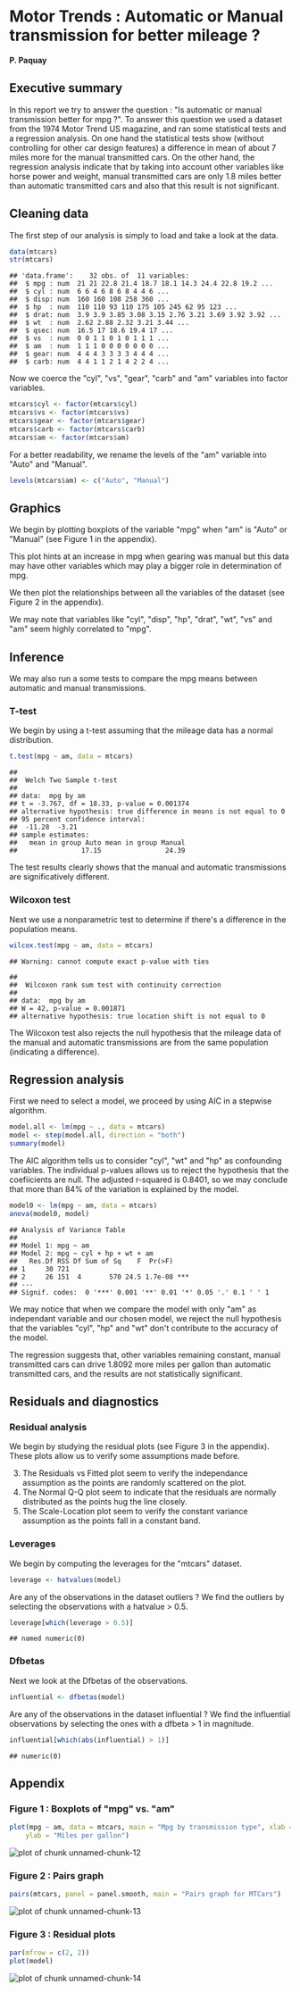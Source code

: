 Motor Trends : Automatic or Manual transmission for better mileage ?
========================================================

**P. Paquay**

## Executive summary

In this report we try to answer the question : "Is automatic or manual transmission better for mpg ?". To answer this question we used a dataset from the 1974 Motor Trend US magazine, and ran some statistical tests and a regression analysis. On one hand the statistical tests show (without controlling for other car design features) a difference in mean of about 7 miles more for the manual transmitted cars. On the other hand, the regression analysis indicate that by taking into account other variables like horse power and weight, manual transmitted cars are only 1.8 miles better than automatic transmitted cars and also that this result is not significant.

## Cleaning data

The first step of our analysis is simply to load and take a look at the data.


```r
data(mtcars)
str(mtcars)
```

```
## 'data.frame':	32 obs. of  11 variables:
##  $ mpg : num  21 21 22.8 21.4 18.7 18.1 14.3 24.4 22.8 19.2 ...
##  $ cyl : num  6 6 4 6 8 6 8 4 4 6 ...
##  $ disp: num  160 160 108 258 360 ...
##  $ hp  : num  110 110 93 110 175 105 245 62 95 123 ...
##  $ drat: num  3.9 3.9 3.85 3.08 3.15 2.76 3.21 3.69 3.92 3.92 ...
##  $ wt  : num  2.62 2.88 2.32 3.21 3.44 ...
##  $ qsec: num  16.5 17 18.6 19.4 17 ...
##  $ vs  : num  0 0 1 1 0 1 0 1 1 1 ...
##  $ am  : num  1 1 1 0 0 0 0 0 0 0 ...
##  $ gear: num  4 4 4 3 3 3 3 4 4 4 ...
##  $ carb: num  4 4 1 1 2 1 4 2 2 4 ...
```


Now we coerce the "cyl", "vs", "gear", "carb" and "am" variables into factor variables.


```r
mtcars$cyl <- factor(mtcars$cyl)
mtcars$vs <- factor(mtcars$vs)
mtcars$gear <- factor(mtcars$gear)
mtcars$carb <- factor(mtcars$carb)
mtcars$am <- factor(mtcars$am)
```


For a better readability, we rename the levels of the "am" variable into "Auto" and "Manual".


```r
levels(mtcars$am) <- c("Auto", "Manual")
```


## Graphics

We begin by plotting boxplots of the variable "mpg" when "am" is "Auto" or "Manual" (see Figure 1 in the appendix).

This plot hints at an increase in mpg when gearing was manual but this data may have other variables which may play a bigger role in determination of mpg.

We then plot the relationships between all the variables of the dataset (see Figure 2 in the appendix).

We may note that variables like "cyl", "disp", "hp", "drat", "wt", "vs" and "am" seem highly correlated to "mpg".

## Inference

We may also run a some tests to compare the mpg means between automatic and manual transmissions.

### T-test

We begin by using a t-test assuming that the mileage data has a normal distribution.


```r
t.test(mpg ~ am, data = mtcars)
```

```
## 
## 	Welch Two Sample t-test
## 
## data:  mpg by am
## t = -3.767, df = 18.33, p-value = 0.001374
## alternative hypothesis: true difference in means is not equal to 0
## 95 percent confidence interval:
##  -11.28  -3.21
## sample estimates:
##   mean in group Auto mean in group Manual 
##                17.15                24.39
```


The test results clearly shows that the manual and automatic transmissions are significatively different.

### Wilcoxon test

Next we use a nonparametric test to determine if there's a difference in the population means.


```r
wilcox.test(mpg ~ am, data = mtcars)
```

```
## Warning: cannot compute exact p-value with ties
```

```
## 
## 	Wilcoxon rank sum test with continuity correction
## 
## data:  mpg by am
## W = 42, p-value = 0.001871
## alternative hypothesis: true location shift is not equal to 0
```


The Wilcoxon test also rejects the null hypothesis that the mileage data of the manual and automatic transmissions are from the same population (indicating a difference).

## Regression analysis

First we need to select a model, we proceed by using AIC in a stepwise algorithm.


```r
model.all <- lm(mpg ~ ., data = mtcars)
model <- step(model.all, direction = "both")
summary(model)
```


The AIC algorithm tells us to consider "cyl", "wt" and "hp" as confounding variables. The individual p-values allows us to reject the hypothesis that the coefiicients are null. The adjusted r-squared is 0.8401, so we may conclude that more than 84% of the variation is explained by the model.


```r
model0 <- lm(mpg ~ am, data = mtcars)
anova(model0, model)
```

```
## Analysis of Variance Table
## 
## Model 1: mpg ~ am
## Model 2: mpg ~ cyl + hp + wt + am
##   Res.Df RSS Df Sum of Sq    F  Pr(>F)    
## 1     30 721                              
## 2     26 151  4       570 24.5 1.7e-08 ***
## ---
## Signif. codes:  0 '***' 0.001 '**' 0.01 '*' 0.05 '.' 0.1 ' ' 1
```


We may notice that when we compare the model with only "am" as independant variable and our chosen model, we reject the null hypothesis that the variables "cyl", "hp" and "wt" don't contribute to the accuracy of the model.

The regression suggests that, other variables remaining constant, manual transmitted cars can drive 1.8092 more miles per gallon than automatic transmitted cars, and the results are not statistically significant.

## Residuals and diagnostics

### Residual analysis

We begin by studying the residual plots (see Figure 3 in the appendix). These plots allow us to verify some assumptions made before.

3. The Residuals vs Fitted plot seem to verify the independance assumption as the points are randomly scattered on the plot.
1. The Normal Q-Q plot seem to indicate that the residuals are normally distributed as the points hug the line closely.
2. The Scale-Location plot seem to verify the constant variance assumption as the points fall in a constant band.

### Leverages

We begin by computing the leverages for the "mtcars" dataset.


```r
leverage <- hatvalues(model)
```


Are any of the observations in the dataset outliers ? We find the outliers by selecting the observations with a hatvalue > 0.5.


```r
leverage[which(leverage > 0.5)]
```

```
## named numeric(0)
```


### Dfbetas

Next we look at the Dfbetas of the observations.


```r
influential <- dfbetas(model)
```


Are any of the observations in the dataset influential ? We find the influential observations by selecting the ones with a dfbeta > 1 in magnitude.


```r
influential[which(abs(influential) > 1)]
```

```
## numeric(0)
```


## Appendix

### Figure 1 : Boxplots of "mpg" vs. "am"


```r
plot(mpg ~ am, data = mtcars, main = "Mpg by transmission type", xlab = "Transmission type", 
    ylab = "Miles per gallon")
```

![plot of chunk unnamed-chunk-12](figure/unnamed-chunk-12.png) 


### Figure 2 : Pairs graph


```r
pairs(mtcars, panel = panel.smooth, main = "Pairs graph for MTCars")
```

![plot of chunk unnamed-chunk-13](figure/unnamed-chunk-13.png) 


### Figure 3 : Residual plots


```r
par(mfrow = c(2, 2))
plot(model)
```

![plot of chunk unnamed-chunk-14](figure/unnamed-chunk-14.png) 

